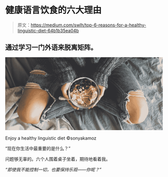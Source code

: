 # 健康语言饮食的六大理由

> 原文：<https://medium.com/swlh/top-6-reasons-for-a-healthy-linguistic-diet-64b1b35ea04b>

## 通过学习一门外语来脱离矩阵。

![](img/ea65255694f0f771e0d35aeb70d9003c.png)

Enjoy a healthy linguistic diet ©sonyakamoz

“现在你生活中最重要的是什么？”

问题够无辜的。六个人围着桌子坐着，期待地看着我。

*“即使我不能控制一切，也要保持乐观——你呢？”*